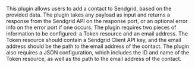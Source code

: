 This plugin allows users to add a contact to Sendgrid, based on the provided data. The plugin takes any payload as input and returns a response from the Sendgrid API on the response port, or an optional error info on the error port if one occurs. The plugin requires two pieces of information to be configured: a Token resource and an email address. The Token resource should contain a Sendgrid Client API key, and the email address should be the path to the email address of the contact. The plugin also requires a JSON configuration, which includes the ID and name of the Token resource, as well as the path to the email address of the contact.